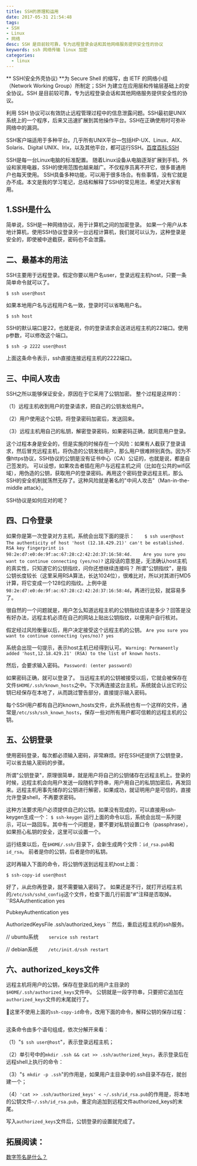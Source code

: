 ```yaml
---
title: SSH的原理和运用
date: 2017-05-31 21:54:48
tags: 
- SSH
- Linux
- 网络
desc: SSH 是目前较可靠，专为远程登录会话和其他网络服务提供安全性的协议
keywords: ssh 网络传输 linux 加密
categories:
  - linux
---
```

** SSH(安全外壳协议) **为 Secure Shell 的缩写，由 IETF 的网络小组（Network Working Group）所制定；SSH 为建立在应用层和传输层基础上的安全协议。SSH 是目前较可靠，专为远程登录会话和其他网络服务提供安全性的协议。

利用 SSH 协议可以有效防止远程管理过程中的信息泄露问题。SSH最初是UNIX系统上的一个程序，后来又迅速扩展到其他操作平台。SSH在正确使用时可弥补网络中的漏洞。

SSH客户端适用于多种平台。几乎所有UNIX平台—包括HP-UX、Linux、AIX、Solaris、Digital UNIX、Irix，以及其他平台，都可运行SSH。[百度百科:SSH](http://baike.baidu.com/link?url=bLpvgua9x2XFAV3G_TT4nq53QUyS3U3-sjNLDLRGue7M1Qdkb9fuKKAmkGJoLo9Ljk-b06vVrw2pbT_Dn2-CCOmuXITP4pv6iFbv8IH6oKi)
<!--more-->

SSH是每一台Linux电脑的标准配置。
随着Linux设备从电脑逐渐扩展到手机、外设和家用电器，SSH的使用范围也越来越广。不仅程序员离不开它，很多普通用户也每天使用。
SSH具备多种功能，可以用于很多场合。有些事情，没有它就是办不成。本文是我的学习笔记，总结和解释了SSH的常见用法，希望对大家有用。
## **1.SSH是什么**
简单说，SSH是一种网络协议，用于计算机之间的加密登录。
如果一个用户从本地计算机，使用SSH协议登录另一台远程计算机，我们就可以认为，这种登录是安全的，即使被中途截获，密码也不会泄露。
## **二、最基本的用法**
SSH主要用于远程登录。假定你要以用户名user，登录远程主机host，只要一条简单命令就可以了。
```
$ ssh user@host
```

如果本地用户名与远程用户名一致，登录时可以省略用户名。
```
$ ssh host
```

SSH的默认端口是22，也就是说，你的登录请求会送进远程主机的22端口。使用p参数，可以修改这个端口。
```
$ ssh -p 2222 user@host
```
上面这条命令表示，ssh直接连接远程主机的2222端口。

## **三、中间人攻击**
SSH之所以能够保证安全，原因在于它采用了公钥加密。
整个过程是这样的：

（1）远程主机收到用户的登录请求，把自己的公钥发给用户。

（2）用户使用这个公钥，将登录密码加密后，发送回来。

（3）远程主机用自己的私钥，解密登录密码，如果密码正确，就同意用户登录。

这个过程本身是安全的，但是实施的时候存在一个风险：如果有人截获了登录请求，然后冒充远程主机，将伪造的公钥发给用户，那么用户很难辨别真伪。因为不像https协议，SSH协议的公钥是没有证书中心（CA）公证的，也就是说，都是自己签发的。
可以设想，如果攻击者插在用户与远程主机之间（比如在公共的wifi区域），用伪造的公钥，获取用户的登录密码。再用这个密码登录远程主机，那么SSH的安全机制就荡然无存了。这种风险就是著名的"中间人攻击"（Man-in-the-middle attack）。

SSH协议是如何应对的呢？

## **四、口令登录**
如果你是第一次登录对方主机，系统会出现下面的提示：
``
　　$ ssh user@host
　　The authenticity of host 'host (12.18.429.21)' can't be established.
　　RSA key fingerprint is 98:2e:d7:e0:de:9f:ac:67:28:c2:42:2d:37:16:58:4d.
　　Are you sure you want to continue connecting (yes/no)?
``
  这段话的意思是，无法确认host主机的真实性，只知道它的公钥指纹，问你还想继续连接吗？
所谓"公钥指纹"，是指公钥长度较长（这里采用RSA算法，长达1024位），很难比对，所以对其进行MD5计算，将它变成一个128位的指纹。上例中是`98:2e:d7:e0:de:9f:ac:67:28:c2:42:2d:37:16:58:4d`，再进行比较，就容易多了。

  很自然的一个问题就是，用户怎么知道远程主机的公钥指纹应该是多少？回答是没有好办法，远程主机必须在自己的网站上贴出公钥指纹，以便用户自行核对。

假定经过风险衡量以后，用户决定接受这个远程主机的公钥。
``Are you sure you want to continue connecting (yes/no)? yes``

系统会出现一句提示，表示host主机已经得到认可。
``Warning: Permanently added 'host,12.18.429.21' (RSA) to the list of known hosts.``

然后，会要求输入密码。
``Password: (enter password)``

如果密码正确，就可以登录了。
当远程主机的公钥被接受以后，它就会被保存在文件`$HOME/.ssh/known_hosts`之中。下次再连接这台主机，系统就会认出它的公钥已经保存在本地了，从而跳过警告部分，直接提示输入密码。

每个SSH用户都有自己的known_hosts文件，此外系统也有一个这样的文件，通常是``/etc/ssh/ssh_known_hosts``，保存一些对所有用户都可信赖的远程主机的公钥。

## **五、公钥登录**
使用密码登录，每次都必须输入密码，非常麻烦。好在SSH还提供了公钥登录，可以省去输入密码的步骤。

所谓"公钥登录"，原理很简单，就是用户将自己的公钥储存在远程主机上。登录的时候，远程主机会向用户发送一段随机字符串，用户用自己的私钥加密后，再发回来。远程主机用事先储存的公钥进行解密，如果成功，就证明用户是可信的，直接允许登录shell，不再要求密码。

这种方法要求用户必须提供自己的公钥。如果没有现成的，可以直接用ssh-keygen生成一个：
```$ ssh-keygen```
  运行上面的命令以后，系统会出现一系列提示，可以一路回车。其中有一个问题是，要不要对私钥设置口令（passphrase），如果担心私钥的安全，这里可以设置一个。

运行结束以后，在`$HOME/.ssh/`目录下，会新生成两个文件：`id_rsa.pub`和`id_rsa`。
前者是你的公钥，后者是你的私钥。

这时再输入下面的命令，将公钥传送到远程主机host上面：

```$ ssh-copy-id user@host```

好了，从此你再登录，就不需要输入密码了。
如果还是不行，就打开远程主机的`/etc/ssh/sshd_config`这个文件，检查下面几行前面"#"注释是否取掉。
``RSAAuthentication yes

PubkeyAuthentication yes 

AuthorizedKeysFile .ssh/authorized_keys
``
然后，重启远程主机的ssh服务。

// ubuntu系统　　``service ssh restart``

// debian系统　　``/etc/init.d/ssh restart``

## **六、authorized_keys文件**
远程主机将用户的公钥，保存在登录后的用户主目录的``$HOME/.ssh/authorized_keys``文件中。
公钥就是一段字符串，只要把它追加在``authorized_keys``文件的末尾就行了。

这里不使用上面的``ssh-copy-id``命令，改用下面的命令，解释公钥的保存过程：

```$ ssh user@host 'mkdir -p .ssh && cat >> .ssh/authorized_keys' < ~/.ssh/id_rsa.pub
```

这条命令由多个语句组成，依次分解开来看：

（1）"``$ ssh user@host``"，表示登录远程主机；

（2）单引号中的``mkdir .ssh && cat >> .ssh/authorized_keys``，表示登录后在远程shell上执行的命令：

（3）"``$ mkdir -p .ssh``"的作用是，如果用户主目录中的.ssh目录不存在，就创建一个；

（4）``'cat >> .ssh/authorized_keys' < ~/.ssh/id_rsa.pub``的作用是，将本地的公钥文件``~/.ssh/id_rsa.pub``，重定向追加到远程文件authorized_keys的末尾。

写入``authorized_keys``文件后，公钥登录的设置就完成了。



## 拓展阅读：
[数字签名是什么？](http://www.ruanyifeng.com/blog/2011/08/what_is_a_digital_signature.html)